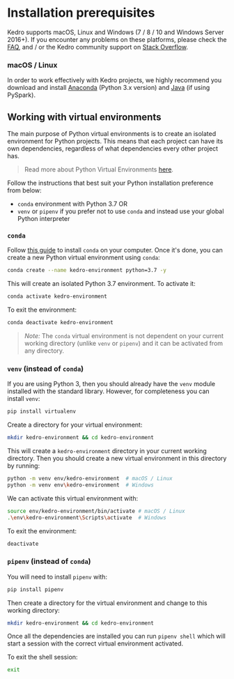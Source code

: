 # Installation prerequisites

Kedro supports macOS, Linux and Windows (7 / 8 / 10 and Windows Server 2016+). If you encounter any problems on these platforms, please check the [FAQ](../06_resources/01_faq.md), and / or the Kedro community support on [Stack Overflow](https://stackoverflow.com/questions/tagged/kedro).

### macOS / Linux

In order to work effectively with Kedro projects, we highly recommend you download and install [Anaconda](https://www.anaconda.com/download/#macos) (Python 3.x version) and [Java](https://www.oracle.com/technetwork/java/javase/downloads/index.html) (if using PySpark).

## Working with virtual environments

The main purpose of Python virtual environments is to create an isolated environment for Python projects. This means that each project can have its own dependencies, regardless of what dependencies every other project has.

> Read more about Python Virtual Environments [here](https://realpython.com/python-virtual-environments-a-primer/).

Follow the instructions that best suit your Python installation preference from below:

-   `conda` environment with Python 3.7
    OR
-   `venv` or `pipenv` if you prefer not to use `conda` and instead use your global Python interpreter

### `conda`

Follow [this guide](https://docs.conda.io/projects/conda/en/latest/user-guide/install/) to install `conda` on your computer. Once it's done, you can create a new Python virtual environment using `conda`:

```bash
conda create --name kedro-environment python=3.7 -y
```

This will create an isolated Python 3.7 environment. To activate it:

```bash
conda activate kedro-environment
```

To exit the environment:

```bash
conda deactivate kedro-environment
```

> *Note:* The `conda` virtual environment is not dependent on your current working directory (unlike `venv` or `pipenv`) and it can be activated from any directory.

### `venv` (instead of `conda`)

If you are using Python 3, then you should already have the `venv` module installed with the standard library. However, for completeness you can install `venv`:

```bash
pip install virtualenv
```

Create a directory for your virtual environment:

```bash
mkdir kedro-environment && cd kedro-environment
```

This will create a `kedro-environment` directory in your current working directory. Then you should create a new virtual environment in this directory by running:

```bash
python -m venv env/kedro-environment  # macOS / Linux
python -m venv env\kedro-environment  # Windows
```

We can activate this virtual environment with:

```bash
source env/kedro-environment/bin/activate # macOS / Linux
.\env\kedro-environment\Scripts\activate  # Windows
```

To exit the environment:

```bash
deactivate
```

### `pipenv` (instead of `conda`)

You will need to install `pipenv` with:

```bash
pip install pipenv
```

Then create a directory for the virtual environment and change to this working directory:

```bash
mkdir kedro-environment && cd kedro-environment
```

Once all the dependencies are installed you can run `pipenv shell` which will start a session with the correct virtual environment activated.

To exit the shell session:

```bash
exit
```
